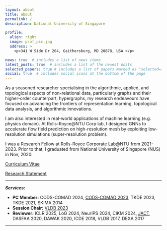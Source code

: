 ```yaml
---
layout: about
title: about
permalink: /
description: National University of Singapore

profile:
  align: right
  image: prof_pic.jpg
  address: >
    <p>341 W Side Dr 204, Gaithersburg, MD 20878, USA </p>

news: true  # includes a list of news items
latest_posts: true  # includes a list of the newest posts
selected_papers: true # includes a list of papers marked as "selected={true}"
social: true  # includes social icons at the bottom of the page
---
```


As a seasoned researcher specialising in the algorithmic, applied, and topological aspects of non-relational data, particularly graphs and their higher-order counterpart, hypergraphs, my research endeavours have focused on advancing the frontiers of representation learning, topological data analysis, and algorithmic innovations. 

I am also interested in real-world applications of machine learning (e.g. physics domain). At Rolls-Royce@NTU Corp lab, I designed GNNs to accelerate flow field prediction on high-resolution mesh by exploiting low-resolution simulations (super-resolution problem). 

I was a Research Fellow at Rolls-Royce Corporate Lab@NTU from 2021-2023. Prior to that, I graduated from National University of Singapore (NUS) in Nov, 2020. 
 
<a href='assets/pdf/Naheed_Resume.pdf'>Curriculum Vitae</a>

<a href='assets/pdf/Research_Statement.pdf'>Research Statement</a>

---------
***Services:*** 
- **PC Member:** CODS-COMAD 2024, [CODS-COMAD 2023](https://cods-comad.in/program-committee.php), TKDE 2023, TKDE 2021, SKIMA 2014
- **Session Chair:** [VLDB 2023](https://vldb.org/2023/?program-schedule#R30)
- **Reviewer:** ICLR 2025, LoG 2024, NeurIPS 2024, CIKM 2024, [JACT](https://www.springer.com/journal/41468/), DASFAA 2020, DAWAK 2020, ICDE 2018, VLDB 2017, DEXA 2017

---------